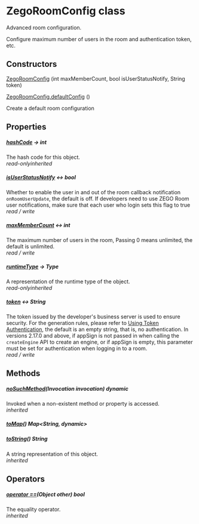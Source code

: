 


# ZegoRoomConfig class









<p>Advanced room configuration.</p>
<p>Configure maximum number of users in the room and authentication token, etc.</p>




## Constructors

[ZegoRoomConfig](../zego_uikit_prebuilt_live_audio_room/ZegoRoomConfig/ZegoRoomConfig.md) (int maxMemberCount, bool isUserStatusNotify, String token)

   

[ZegoRoomConfig.defaultConfig](../zego_uikit_prebuilt_live_audio_room/ZegoRoomConfig/ZegoRoomConfig.defaultConfig.md) ()

Create a default room configuration   


## Properties

##### [hashCode](../zego_uikit_prebuilt_live_audio_room/ZegoRoomConfig/hashCode.md) &#8594; int



The hash code for this object.  
_<span class="feature">read-only</span><span class="feature">inherited</span>_



##### [isUserStatusNotify](../zego_uikit_prebuilt_live_audio_room/ZegoRoomConfig/isUserStatusNotify.md) &#8596; bool



Whether to enable the user in and out of the room callback notification <code>onRoomUserUpdate</code>, the default is off. If developers need to use ZEGO Room user notifications, make sure that each user who login sets this flag to true  
_<span class="feature">read / write</span>_



##### [maxMemberCount](../zego_uikit_prebuilt_live_audio_room/ZegoRoomConfig/maxMemberCount.md) &#8596; int



The maximum number of users in the room, Passing 0 means unlimited, the default is unlimited.  
_<span class="feature">read / write</span>_



##### [runtimeType](../zego_uikit_prebuilt_live_audio_room/ZegoRoomConfig/runtimeType.md) &#8594; Type



A representation of the runtime type of the object.  
_<span class="feature">read-only</span><span class="feature">inherited</span>_



##### [token](../zego_uikit_prebuilt_live_audio_room/ZegoRoomConfig/token.md) &#8596; String



The token issued by the developer's business server is used to ensure security. For the generation rules, please refer to <a href="https://doc-zh.zego.im/article/10360">Using Token Authentication</a>, the default is an empty string, that is, no authentication. In versions 2.17.0 and above, if appSign is not passed in when calling the <code>createEngine</code> API to create an engine, or if appSign is empty, this parameter must be set for authentication when logging in to a room.  
_<span class="feature">read / write</span>_





## Methods

##### [noSuchMethod](../zego_uikit_prebuilt_live_audio_room/ZegoRoomConfig/noSuchMethod.md)(Invocation invocation) dynamic



Invoked when a non-existent method or property is accessed.  
_<span class="feature">inherited</span>_



##### [toMap](../zego_uikit_prebuilt_live_audio_room/ZegoRoomConfig/toMap.md)() Map&lt;String, dynamic>



  




##### [toString](../zego_uikit_prebuilt_live_audio_room/ZegoRoomConfig/toString.md)() String



A string representation of this object.  
_<span class="feature">inherited</span>_





## Operators

##### [operator ==](../zego_uikit_prebuilt_live_audio_room/ZegoRoomConfig/operator_equals.md)(Object other) bool



The equality operator.  
_<span class="feature">inherited</span>_















